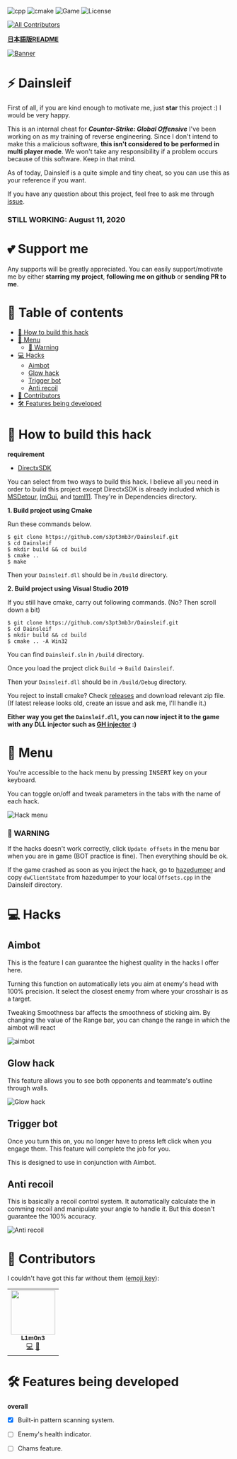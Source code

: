 ![cpp](https://img.shields.io/badge/C%2B%2B-17-%23ff40d9.svg?style=flat)
![cmake](https://img.shields.io/badge/cmake-3.16-yellow)
![Game](https://img.shields.io/badge/Game-CS%3AGO-blue.svg?style=flat)
![License](http://img.shields.io/badge/license-MIT-yellowgreen.svg?style=flat)

<!-- ALL-CONTRIBUTORS-BADGE:START - Do not remove or modify this section -->
[![All Contributors](https://img.shields.io/badge/all_contributors-1-orange.svg?style=flat-square)](#busts_in_silhouette-Contributors)
<!-- ALL-CONTRIBUTORS-BADGE:END -->

**[日本語版README](https://github.com/s3pt3mb3r/Dainsleif/blob/master/README_jp.md)**

[![Banner](https://user-images.githubusercontent.com/33578715/90335687-424ea800-e009-11ea-8aad-b7cd1d27a044.png)](https://github.com/s3pt3mb3r/Dainsleif)

# :zap: Dainsleif
First of all, if you are kind enough to motivate me, just **star** this project :) I would be very happy.

This is an internal cheat for **_Counter-Strike: Global Offensive_** I've been working on as my training of reverse engineering.
Since I don't intend to make this a malicious software, **this isn't considered to be performed in multi player mode**. 
We won't take any responsibility if a problem occurs because of this software. Keep in that mind.

As of today, Dainsleif is a quite simple and tiny cheat, so you can use this as your reference if you want.

If you have any question about this project, feel free to ask me through [issue](https://github.com/s3pt3mb3r/Dainsleif/issues).

### STILL WORKING: August 11, 2020

# :two_hearts: Support me
Any supports will be greatly appreciated. 
You can easily support/motivate me by either **starring my project**, **following me on github** or **sending PR to me**.

# :pushpin: Table of contents

- [:syringe: How to build this hack](#syringe-how-to-build-this-hack)
- [:scroll: Menu](#scroll-menu)
    - [:rotating_light: Warning](#rotating_light-warning)
- [:computer: Hacks](#computer-hacks)
    - [Aimbot](#aimbot)
    - [Glow hack](#glow-hack)
    - [Trigger bot](#trigger-bot)
    - [Anti recoil](#anti-recoil)
- [:busts_in_silhouette: Contributors](#busts_in_silhouette-Contributors)
- [:hammer_and_wrench: Features being developed](#hammer_and_wrench-features-being-developed)

# :syringe: How to build this hack

**requirement**
- [DirectxSDK](https://www.microsoft.com/en-au/download/details.aspx?id=6812)

You can select from two ways to build this hack.
I believe all you need in order to build this project except DirectxSDK is already included which is [MSDetour](https://github.com/microsoft/Detours), [ImGui](https://github.com/ocornut/imgui), and [toml11](https://github.com/ToruNiina/toml11).
They're in Dependencies directory.

**1. Build project using Cmake**

Run these commands below.

```
$ git clone https://github.com/s3pt3mb3r/Dainsleif.git
$ cd Dainsleif
$ mkdir build && cd build
$ cmake ..
$ make
```

Then your `Dainsleif.dll` should be in `/build` directory.

**2. Build project using Visual Studio 2019**

If you still have cmake, carry out following commands. (No? Then scroll down a bit)

```
$ git clone https://github.com/s3pt3mb3r/Dainsleif.git
$ cd Dainsleif
$ mkdir build && cd build
$ cmake .. -A Win32
```

You can find `Dainsleif.sln` in `/build` directory.

Once you load the project click `Build` -> `Build Dainsleif`.

Then your `Dainsleif.dll` should be in `/build/Debug` directory.

You reject to install cmake? Check [releases](https://github.com/s3pt3mb3r/Dainsleif/releases) and download relevant zip file.
(If latest release looks old, create an issue and ask me, I'll handle it.)

**Either way you get the `Dainsleif.dll`, you can now inject it to the game with any DLL injector such as [GH injector](https://guidedhacking.com/resources/guided-hacking-dll-injector.4/) :)**

# :scroll: Menu

You're accessible to the hack menu by pressing <kbd>INSERT</kbd> key on your keyboard.

You can toggle on/off and tweak parameters in the tabs with the name of each hack.

![Hack menu](https://user-images.githubusercontent.com/33578715/89070761-09c39300-d3a8-11ea-9aac-18cf2749b622.gif)

### :rotating_light: WARNING

If the hacks doesn't work correctly, click `Update offsets` in the menu bar when you are in game (BOT practice is fine). Then everything should be ok.

If the game crashed as soon as you inject the hack, go to [hazedumper](https://github.com/frk1/hazedumper/blob/master/csgo.hpp) 
and copy `dwClientState` from hazedumper to your local `Offsets.cpp` in the Dainsleif directory.

# :computer: Hacks

## Aimbot

This is the feature I can guarantee the highest quality in the hacks I offer here.

Turning this function on automatically lets you aim at enemy's head with 100% precision.
It select the closest enemy from where your crosshair is as a target.

Tweaking Smoothness bar affects the smoothness of sticking aim.
By changing the value of the Range bar, you can change the range in which the aimbot will react

![aimbot](https://user-images.githubusercontent.com/33578715/89108283-b31e8d80-d469-11ea-8e55-e4e469d74576.gif)

## Glow hack

This feature allows you to see both opponents and teammate's outline through walls.

![Glow hack](https://user-images.githubusercontent.com/33578715/89087560-48b51100-d3c7-11ea-9ada-8ef04acfa52c.png)

## Trigger bot

Once you turn this on, you no longer have to press left click when you engage them.
This feature will complete the job for you.

This is designed to use in conjunction with Aimbot.

## Anti recoil

This is basically a recoil control system.
It automatically calculate the in comming recoil and manipulate your angle to handle it.
But this doesn't guarantee the 100% accuracy.

![Anti recoil](https://user-images.githubusercontent.com/33578715/89087634-769a5580-d3c7-11ea-83b1-dc31345e7424.png)

# :busts_in_silhouette: Contributors

I couldn't have got this far without them ([emoji key](https://allcontributors.org/docs/en/emoji-key)):

<!-- ALL-CONTRIBUTORS-LIST:START - Do not remove or modify this section -->
<!-- prettier-ignore-start -->
<!-- markdownlint-disable -->
<table>
  <tr>
    <td align="center"><a href="https://github.com/l1m0n3"><img src="https://avatars1.githubusercontent.com/u/13360351?v=4" width="100px;" alt=""/><br /><sub><b>L1m0n3</b></sub></a><br /><a href="https://github.com/s3pt3mb3r/Dainsleif/commits?author=l1m0n3" title="Code">💻</a> <a href="#maintenance-l1m0n3" title="Maintenance">🚧</a></td>
  </tr>
</table>

<!-- markdownlint-enable -->
<!-- prettier-ignore-end -->
<!-- ALL-CONTRIBUTORS-LIST:END -->

# :hammer_and_wrench: Features being developed

**overall**
- [x] Built-in pattern scanning system.
- [ ] Enemy's health indicator.
- [ ] Chams feature.

